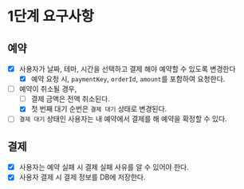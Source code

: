 # 1단계 요구사항

## 예약

- [x] 사용자가 날짜, 테마, 시간을 선택하고 결제 해야 예약할 수 있도록 변경한다
    - [x] 예약 요청 시, `paymentKey`, `orderId`, `amount`를 포함하여 요청한다.
- [ ] 예약이 취소될 경우,
    - [ ] 결제 금액은 전액 취소된다.
    - [x] 첫 번째 대기 순번은 `결제 대기` 상태로 변경된다.
- [ ] `결제 대기` 상태인 사용자는 내 예약에서 결제를 해 예약을 확정할 수 있다.

## 결제

- [x] 사용자는 예약 실패 시 결제 실패 사유를 알 수 있어야 한다.
- [x] 사용자 결제 시 결제 정보를 DB에 저장한다.
